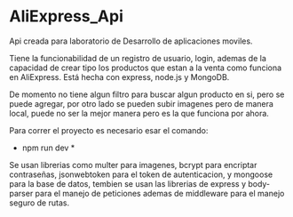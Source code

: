 # AliExpress_Api

Api creada para laboratorio de Desarrollo de aplicaciones moviles.

Tiene la funcionabilidad de un registro de usuario, login, ademas de la capacidad de crear tipo los productos que estan a la venta como funciona en AliExpress.
Está hecha con express, node.js y MongoDB.

De momento no tiene algun filtro para buscar algun producto en si, pero se puede agregar, por otro lado se pueden subir imagenes pero de manera local, puede no ser la mejor manera pero es la que funciona por ahora.

Para correr el proyecto es necesario esar el comando:

* npm run dev *

Se usan librerias como multer para imagenes, bcrypt para encriptar contraseñas, jsonwebtoken para el token de autenticacion, y mongoose para la base de datos, tembien se usan las librerias de express y body-parser para el manejo de peticiones ademas de middleware para el manejo seguro de rutas.